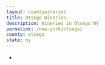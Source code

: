 ```yaml
---
layout: countywineries
title: Otsego Wineries
description: Wineries in Otsego NY
permalink: /new-york/otsego/
county: otsego
state: ny
---
```

-
